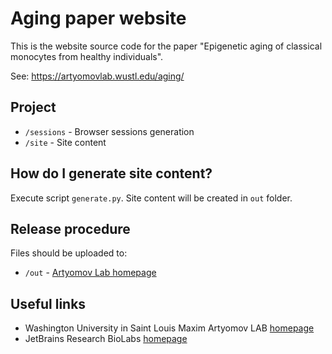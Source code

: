 Aging paper website
===================
This is the website source code for the paper "Epigenetic aging of classical monocytes from healthy individuals".

See: https://artyomovlab.wustl.edu/aging/

Project
-------
* `/sessions`   - Browser sessions generation
* `/site`       - Site content

How do I generate site content?
-------------------------------
Execute script `generate.py`. Site content will be created in `out` folder.

Release  procedure
-----------------
Files should be uploaded to:
* `/out` - [Artyomov Lab homepage](https://artyomovlab.wustl.edu/aging/)        

Useful links
------------
* Washington University in Saint Louis Maxim Artyomov LAB [homepage](https://artyomovlab.wustl.edu/site/)
* JetBrains Research BioLabs [homepage](https://research.jetbrains.org/groups/biolabs)

